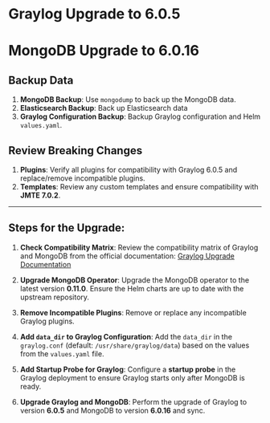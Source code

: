 # Graylog Upgrade to 6.0.5
# MongoDB Upgrade to 6.0.16

## Backup Data
1. **MongoDB Backup**: Use `mongodump` to back up the MongoDB data.
2. **Elasticsearch Backup**: Back up Elasticsearch data
3. **Graylog Configuration Backup**: Backup Graylog configuration and Helm `values.yaml`.

## Review Breaking Changes
1. **Plugins**: Verify all plugins for compatibility with Graylog 6.0.5 and replace/remove incompatible plugins.
2. **Templates**: Review any custom templates and ensure compatibility with **JMTE 7.0.2**.

---

## Steps for the Upgrade:

1. **Check Compatibility Matrix**: Review the compatibility matrix of Graylog and MongoDB from the official documentation:
   [Graylog Upgrade Documentation](https://go2docs.graylog.org/current/upgrading_graylog/upgrading_graylog.html?tocpath=Upgrading%20Graylog%7C_____0)

2. **Upgrade MongoDB Operator**: Upgrade the MongoDB operator to the latest version **0.11.0**. Ensure the Helm charts are up to date with the upstream repository.

3. **Remove Incompatible Plugins**: Remove or replace any incompatible Graylog plugins.

4. **Add `data_dir` to Graylog Configuration**:
   Add the `data_dir` in the `graylog.conf` (default: `/usr/share/graylog/data`) based on the values from the `values.yaml` file.

5. **Add Startup Probe for Graylog**:
   Configure a **startup probe** in the Graylog deployment to ensure Graylog starts only after MongoDB is ready.

6. **Upgrade Graylog and MongoDB**:
   Perform the upgrade of Graylog to version **6.0.5** and MongoDB to version **6.0.16** and sync.